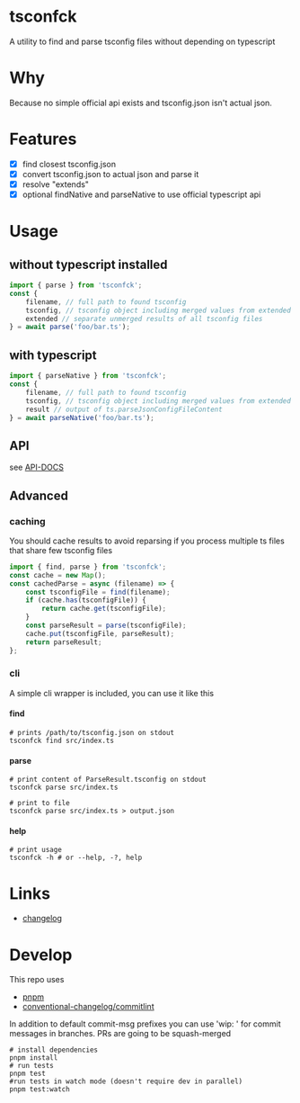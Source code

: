 # tsconfck

A utility to find and parse tsconfig files without depending on typescript

# Why

Because no simple official api exists and tsconfig.json isn't actual json.

# Features

- [x] find closest tsconfig.json
- [x] convert tsconfig.json to actual json and parse it
- [x] resolve "extends"
- [x] optional findNative and parseNative to use official typescript api

# Usage

## without typescript installed

```js
import { parse } from 'tsconfck';
const {
	filename, // full path to found tsconfig
	tsconfig, // tsconfig object including merged values from extended configs
	extended // separate unmerged results of all tsconfig files
} = await parse('foo/bar.ts');
```

## with typescript

```js
import { parseNative } from 'tsconfck';
const {
	filename, // full path to found tsconfig
	tsconfig, // tsconfig object including merged values from extended configs
	result // output of ts.parseJsonConfigFileContent
} = await parseNative('foo/bar.ts');
```

## API

see [API-DOCS](docs/api.md)

## Advanced

### caching

You should cache results to avoid reparsing if you process multiple ts files that share few tsconfig files

```js
import { find, parse } from 'tsconfck';
const cache = new Map();
const cachedParse = async (filename) => {
	const tsconfigFile = find(filename);
	if (cache.has(tsconfigFile)) {
		return cache.get(tsconfigFile);
	}
	const parseResult = parse(tsconfigFile);
	cache.put(tsconfigFile, parseResult);
	return parseResult;
};
```

### cli

A simple cli wrapper is included, you can use it like this

#### find

```shell
# prints /path/to/tsconfig.json on stdout
tsconfck find src/index.ts
```

#### parse

```shell
# print content of ParseResult.tsconfig on stdout
tsconfck parse src/index.ts

# print to file
tsconfck parse src/index.ts > output.json
```

#### help

```shell
# print usage
tsconfck -h # or --help, -?, help
```

# Links

- [changelog](CHANGELOG.md)

# Develop

This repo uses

- [pnpm](https://pnpm.io)
- [conventional-changelog/commitlint](https://github.com/conventional-changelog/commitlint#what-is-commitlint)

In addition to default commit-msg prefixes you can use 'wip: ' for commit messages in branches.
PRs are going to be squash-merged

```shell
# install dependencies
pnpm install
# run tests
pnpm test
#run tests in watch mode (doesn't require dev in parallel)
pnpm test:watch
```
